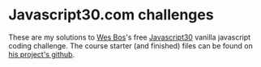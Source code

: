 # Javascript30.com challenges

These are my solutions to [Wes Bos](https://wesbos.com/)'s free [Javascript30](https://javascript30.com/) vanilla javascript coding challenge.  The course starter (and finished) files can be found on [his project's github](https://github.com/wesbos/JavaScript30).